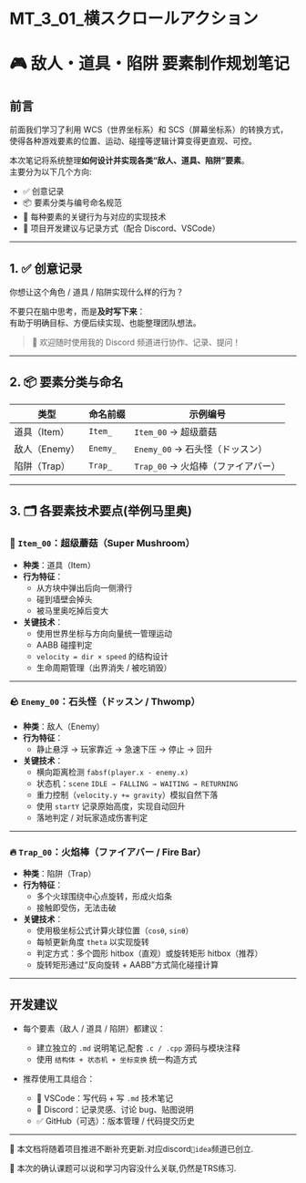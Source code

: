 # MT_3_01_横スクロールアクション
# 🎮 敌人・道具・陷阱  要素制作规划笔记
## 前言

前面我们学习了利用 WCS（世界坐标系）和 SCS（屏幕坐标系）的转换方式，  
使得各种游戏要素的位置、运动、碰撞等逻辑计算变得更直观、可控。

本次笔记将系统整理**如何设计并实现各类“敌人、道具、陷阱”要素**。  
主要分为以下几个方向:

- ✅ 创意记录
- 📦 要素分类与编号命名规范  
- 🧠 每种要素的关键行为与对应的实现技术  
- 📝 项目开发建议与记录方式（配合 Discord、VSCode）

---

## 1. ✅ 创意记录

你想让这个角色 / 道具 / 陷阱实现什么样的行为？

不要只在脑中思考，而是**及时写下来**：  
有助于明确目标、方便后续实现、也能整理团队想法。

> 📌 欢迎随时使用我的 Discord 频道进行协作、记录、提问！

---

## 2. 📦 要素分类与命名

| 类型         | 命名前缀     | 示例编号                  |
|--------------|--------------|---------------------------|
| 道具（Item） | `Item_`      | `Item_00` → 超级蘑菇       |
| 敌人（Enemy）| `Enemy_`     | `Enemy_00` → 石头怪（ドッスン）|
| 陷阱（Trap） | `Trap_`      | `Trap_00` → 火焰棒（ファイアバー）|

---

## 3. 🗂️ 各要素技术要点(举例马里奥)

### 🍄 `Item_00`：超级蘑菇（Super Mushroom）

- **种类**：道具（Item）
- **行为特征**：
  - 从方块中弹出后向一侧滑行
  - 碰到墙壁会掉头
  - 被马里奥吃掉后变大
- **关键技术**：
  - 使用世界坐标与方向向量统一管理运动
  - AABB 碰撞判定
  - `velocity = dir × speed` 的结构设计
  - 生命周期管理（出界消失 / 被吃销毁）

---

### 🪨 `Enemy_00`：石头怪（ドッスン / Thwomp）

- **种类**：敌人（Enemy）
- **行为特征**：
  - 静止悬浮 → 玩家靠近 → 急速下压 → 停止 → 回升
- **关键技术**：
  - 横向距离检测 `fabsf(player.x - enemy.x)`
  - 状态机：`scene` `IDLE → FALLING → WAITING → RETURNING`
  - 重力控制（`velocity.y += gravity`）模拟自然下落
  - 使用 `startY` 记录原始高度，实现自动回升
  - 落地判定 / 对玩家造成伤害判定

---

### 🔥 `Trap_00`：火焰棒（ファイアバー / Fire Bar）

- **种类**：陷阱（Trap）
- **行为特征**：
  - 多个火球围绕中心点旋转，形成火焰条
  - 接触即受伤，无法击破
- **关键技术**：
  - 使用极坐标公式计算火球位置（`cosθ`, `sinθ`）
  - 每帧更新角度 `theta` 以实现旋转
  - 判定方式：多个圆形 hitbox（直观）或旋转矩形 hitbox（推荐）
  - 旋转矩形通过“反向旋转 + AABB”方式简化碰撞计算

---

## 开发建议

- 每个要素（敌人 / 道具 / 陷阱）都建议：
  - 建立独立的 `.md` 说明笔记,配套 `.c / .cpp` 源码与模块注释
  - 使用 `结构体 + 状态机 + 坐标变换` 统一构造方式

- 推荐使用工具组合：
  - 🧠 VSCode：写代码 + 写 `.md` 技术笔记
  - 💬 Discord：记录灵感、讨论 bug、贴图说明
  - ✅ GitHub（可选）：版本管理 / 代码提交历史
---

📌 本文档将随着项目推进不断补充更新.对应discord`🍄idea`频道已创立.

📌 本次的确认课题可以说和学习内容没什么关联,仍然是TRS练习.
